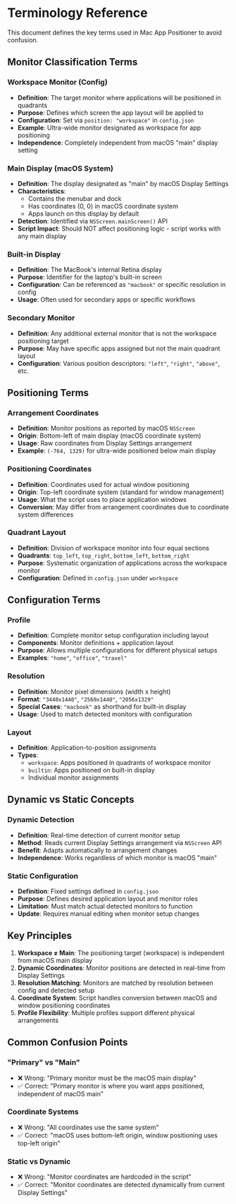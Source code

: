 # Terminology Reference

This document defines the key terms used in Mac App Positioner to avoid confusion.

## Monitor Classification Terms

### Workspace Monitor (Config)
- **Definition**: The target monitor where applications will be positioned in quadrants
- **Purpose**: Defines which screen the app layout will be applied to
- **Configuration**: Set via `position: "workspace"` in `config.json`
- **Example**: Ultra-wide monitor designated as workspace for app positioning
- **Independence**: Completely independent from macOS "main" display setting

### Main Display (macOS System)
- **Definition**: The display designated as "main" by macOS Display Settings
- **Characteristics**: 
  - Contains the menubar and dock
  - Has coordinates (0, 0) in macOS coordinate system
  - Apps launch on this display by default
- **Detection**: Identified via `NSScreen.mainScreen()` API
- **Script Impact**: Should NOT affect positioning logic - script works with any main display

### Built-in Display
- **Definition**: The MacBook's internal Retina display
- **Purpose**: Identifier for the laptop's built-in screen
- **Configuration**: Can be referenced as `"macbook"` or specific resolution in config
- **Usage**: Often used for secondary apps or specific workflows

### Secondary Monitor
- **Definition**: Any additional external monitor that is not the workspace positioning target
- **Purpose**: May have specific apps assigned but not the main quadrant layout
- **Configuration**: Various position descriptors: `"left"`, `"right"`, `"above"`, etc.

## Positioning Terms

### Arrangement Coordinates
- **Definition**: Monitor positions as reported by macOS `NSScreen`
- **Origin**: Bottom-left of main display (macOS coordinate system)
- **Usage**: Raw coordinates from Display Settings arrangement
- **Example**: `(-764, 1329)` for ultra-wide positioned below main display

### Positioning Coordinates  
- **Definition**: Coordinates used for actual window positioning
- **Origin**: Top-left coordinate system (standard for window management)
- **Usage**: What the script uses to place application windows
- **Conversion**: May differ from arrangement coordinates due to coordinate system differences

### Quadrant Layout
- **Definition**: Division of workspace monitor into four equal sections
- **Quadrants**: `top_left`, `top_right`, `bottom_left`, `bottom_right`
- **Purpose**: Systematic organization of applications across the workspace monitor
- **Configuration**: Defined in `config.json` under `workspace`

## Configuration Terms

### Profile
- **Definition**: Complete monitor setup configuration including layout
- **Components**: Monitor definitions + application layout
- **Purpose**: Allows multiple configurations for different physical setups
- **Examples**: `"home"`, `"office"`, `"travel"`

### Resolution
- **Definition**: Monitor pixel dimensions (width x height)
- **Format**: `"3440x1440"`, `"2560x1440"`, `"2056x1329"`
- **Special Cases**: `"macbook"` as shorthand for built-in display
- **Usage**: Used to match detected monitors with configuration

### Layout
- **Definition**: Application-to-position assignments
- **Types**: 
  - `workspace`: Apps positioned in quadrants of workspace monitor
  - `builtin`: Apps positioned on built-in display
  - Individual monitor assignments

## Dynamic vs Static Concepts

### Dynamic Detection
- **Definition**: Real-time detection of current monitor setup
- **Method**: Reads current Display Settings arrangement via `NSScreen` API
- **Benefit**: Adapts automatically to arrangement changes
- **Independence**: Works regardless of which monitor is macOS "main"

### Static Configuration
- **Definition**: Fixed settings defined in `config.json`
- **Purpose**: Defines desired application layout and monitor roles
- **Limitation**: Must match actual detected monitors to function
- **Update**: Requires manual editing when monitor setup changes

## Key Principles

1. **Workspace ≠ Main**: The positioning target (workspace) is independent from macOS main display
2. **Dynamic Coordinates**: Monitor positions are detected in real-time from Display Settings
3. **Resolution Matching**: Monitors are matched by resolution between config and detected setup
4. **Coordinate System**: Script handles conversion between macOS and window positioning coordinates
5. **Profile Flexibility**: Multiple profiles support different physical arrangements

## Common Confusion Points

### "Primary" vs "Main"
- ❌ Wrong: "Primary monitor must be the macOS main display"  
- ✅ Correct: "Primary monitor is where you want apps positioned, independent of macOS main"

### Coordinate Systems
- ❌ Wrong: "All coordinates use the same system"
- ✅ Correct: "macOS uses bottom-left origin, window positioning uses top-left origin"

### Static vs Dynamic
- ❌ Wrong: "Monitor coordinates are hardcoded in the script"
- ✅ Correct: "Monitor coordinates are detected dynamically from current Display Settings"